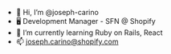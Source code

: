 - 👋 Hi, I’m @joseph-carino
- 🖥 Development Manager - SFN @ Shopify
- 🌱 I’m currently learning Ruby on Rails, React
- 📫 joseph.carino@shopify.com

